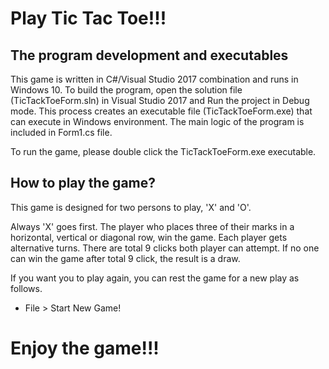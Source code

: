 # Play Tic Tac Toe!!!

## The program development and executables
This game is written in C#/Visual Studio 2017 combination and runs in Windows 10. 
To build the program, open the solution file (TicTackToeForm.sln) in Visual Studio 2017 
and Run the project in Debug mode. This process creates an executable file (TicTackToeForm.exe)
that can execute in Windows environment. The main logic of the program is included in
Form1.cs file. 

To run the game, please double click the TicTackToeForm.exe executable.

## How to play the game?

This game is designed for two persons to play, 'X' and 'O'.

Always 'X' goes first. The player who places three of their marks 
in a horizontal, vertical or diagonal row, win the game. 
Each player gets alternative turns. There are total 9 clicks both player can attempt.
If no one can win the game after total 9 click, the result is a draw. 

If you want you to play again, you can rest the game for a new play as follows.

* File > Start New Game!

# Enjoy the game!!!
